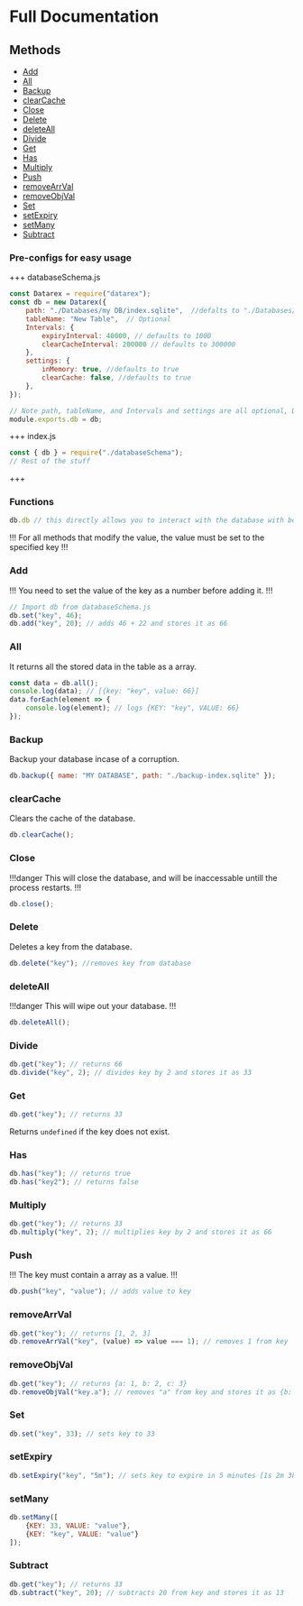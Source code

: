 # Full Documentation

## Methods

- [Add](#add)
- [All](#all)
- [Backup](#backup)
- [clearCache](#clearcache)
- [Close](#close)
- [Delete](#delete)
- [deleteAll](#deleteall)
- [Divide](#divide)
- [Get](#get)
- [Has](#has)
- [Multiply](#multiply)
- [Push](#push)
- [removeArrVal](#removearrval)
- [removeObjVal](#removeobjval)
- [Set](#set)
- [setExpiry](#setexpiry)
- [setMany](#setmany)
- [Subtract](#subtract)

### Pre-configs for easy usage

+++ databaseSchema.js

```js
const Datarex = require("datarex");
const db = new Datarex({
    path: "./Databases/my DB/index.sqlite",  //defalts to "./Databases/index.sqlite"
    tableName: "New Table",  // Optional
    Intervals: {
        expiryInterval: 40000, // defaults to 1000
        clearCacheInterval: 200000 // defaults to 300000
    },
    settings: {
        inMemory: true, //defaults to true
        clearCache: false, //defaults to true
    },
});

// Note path, tableName, and Intervals and settings are all optional, Defaults are already set
module.exports.db = db;
```

+++ index.js

```js
const { db } = require("./databaseSchema");
// Rest of the stuff
```

+++

### Functions

```js
db.db // this directly allows you to interact with the database with better-sqlite3 SQL 
```

!!!
For all methods that modify the value, the value must be set to the specified key
!!!

### Add

!!!
You need to set the value of the key as a number before adding it.
!!!

```js
// Import db from databaseSchema.js
db.set("key", 46);
db.add("key", 20); // adds 46 + 22 and stores it as 66
```

### All

It returns all the stored data in the table as a array.

```js
const data = db.all();
console.log(data); // [{key: "key", value: 66}]
data.forEach(element => {
    console.log(element); // logs {KEY: "key", VALUE: 66}
});
```

### Backup

Backup your database incase of a corruption.

```js
db.backup({ name: "MY DATABASE", path: "./backup-index.sqlite" });
```

### clearCache

Clears the cache of the database.

```js
db.clearCache();
```

### Close

!!!danger
This will close the database, and will be inaccessable untill the process restarts.
!!!

```js
db.close();
```

### Delete

Deletes a key from the database.

```js
db.delete("key"); //removes key from database
```

### deleteAll

!!!danger
This will wipe out your database.
!!!

```js
db.deleteAll();
```

### Divide

```js
db.get("key"); // returns 66
db.divide("key", 2); // divides key by 2 and stores it as 33
```

### Get

```js
db.get("key"); // returns 33
```

Returns `undefined` if the key does not exist.

### Has

```js
db.has("key"); // returns true
db.has("key2"); // returns false
```

### Multiply

```js
db.get("key"); // returns 33
db.multiply("key", 2); // multiplies key by 2 and stores it as 66
```

### Push

!!!
The key must contain a array as a value.
!!!

```js
db.push("key", "value"); // adds value to key
```

### removeArrVal

```js
db.get("key"); // returns [1, 2, 3]
db.removeArrVal("key", (value) => value === 1); // removes 1 from key
```

### removeObjVal

```js
db.get("key"); // returns {a: 1, b: 2, c: 3}
db.removeObjVal("key.a"); // removes "a" from key and stores it as {b: 2, c: 3}
```

### Set

```js
db.set("key", 33); // sets key to 33
```

### setExpiry

```js
db.setExpiry("key", "5m"); // sets key to expire in 5 minutes [1s 2m 3h 4d 5mo 6y]
```

### setMany

```js
db.setMany([
    {KEY: 33, VALUE: "value"},
    {KEY: "key", VALUE: "value"}
]);
```

### Subtract

```js
db.get("key"); // returns 33
db.subtract("key", 20); // subtracts 20 from key and stores it as 13
```
